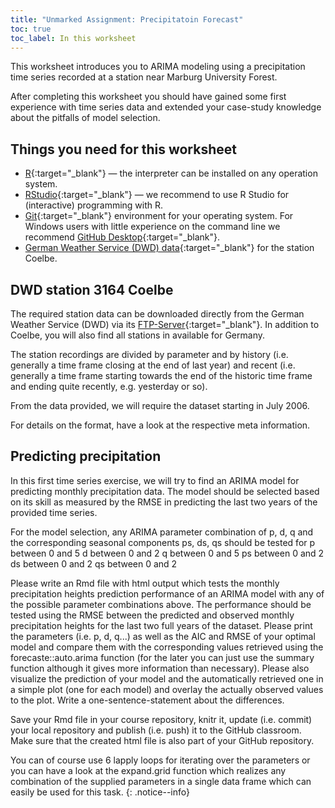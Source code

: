 ```yaml
---
title: "Unmarked Assignment: Precipitatoin Forecast"
toc: true
toc_label: In this worksheet
---
```


This worksheet introduces you to ARIMA modeling using a precipitation time series recorded at a station near Marburg University Forest.

After completing this worksheet you should have gained some first experience with time series data and extended your case-study knowledge about the pitfalls of model selection.

## Things you need for this worksheet
  * [R](https://cran.r-project.org/){:target="_blank"} — the interpreter can be installed on any operation system.
  * [RStudio](https://www.rstudio.com/){:target="_blank"} — we recommend to use R Studio for (interactive) programming with R.
  * [Git](https://git-scm.com/downloads){:target="_blank"} environment for your operating system. For Windows users with little experience on the command line we recommend [GitHub Desktop](https://desktop.github.com/){:target="_blank"}.
  * [German Weather Service (DWD) data](ftp://ftp-cdc.dwd.de/pub/CDC/observations_germany/climate/hourly/){:target="_blank"} for the station Coelbe.


## DWD station 3164 Coelbe
The required station data can be downloaded directly from the German Weather Service (DWD) via its [FTP-Server](ftp://ftp-cdc.dwd.de/pub/CDC/observations_germany/climate/hourly/){:target="_blank"}. In addition to Coelbe, you will also find all stations in available for Germany.

The station recordings are divided by parameter and by history (i.e. generally a time frame closing at the end of last year) and recent (i.e. generally a time frame starting towards the end of the historic time frame and ending quite recently, e.g. yesterday or so).

From the data provided, we will require the dataset starting in July 2006. 

For details on the format, have a look at the respective meta information.

## Predicting precipitation
In this first time series exercise, we will try to find an ARIMA model for predicting monthly precipitation data. The model should be selected based on its skill as measured by the RMSE in predicting the last two years of the provided time series.

For the model selection, any ARIMA parameter combination of p, d, q and the corresponding seasonal components ps, ds, qs should be tested for
p between 0 and 5
d between 0 and 2
q between 0 and 5
ps between 0 and 2
ds between 0 and 2
qs between 0 and 2

Please write an Rmd file with html output which tests the monthly precipitation heights prediction performance of an ARIMA model with any of the possible parameter combinations above. The performance should be tested using the RMSE between the predicted and observed monthly precipitation heights for the last two full years of the dataset. Please print the parameters (i.e. p, d, q...) as well as the AIC and RMSE of your optimal model and compare them with the corresponding values retrieved using the forecaste::auto.arima function (for the later you can just use the summary function although it gives more information than necessary). Please also visualize the prediction of your model and the automatically retrieved one in a simple plot (one for each model) and overlay the actually observed values to the plot. Write a one-sentence-statement about the differences.

Save your Rmd file in your course repository, knitr it, update (i.e. commit) your local repository and publish (i.e. push) it to the GitHub classroom. Make sure that the created html file is also part of your GitHub repository.

You can of course use 6 lapply loops for iterating over the parameters or you can have a look at the expand.grid function which realizes any combination of the supplied parameters in a single data frame which can easily be used for this task.
{: .notice--info}







